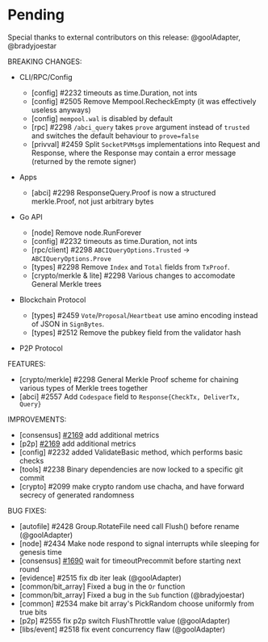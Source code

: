 # Pending

Special thanks to external contributors on this release:
@goolAdapter, @bradyjoestar

BREAKING CHANGES:

* CLI/RPC/Config
  * [config] \#2232 timeouts as time.Duration, not ints
  * [config] \#2505 Remove Mempool.RecheckEmpty (it was effectively useless anyways)
  * [config] `mempool.wal` is disabled by default
  * [rpc] \#2298 `/abci_query` takes `prove` argument instead of `trusted` and switches the default
    behaviour to `prove=false`
  * [privval] \#2459 Split `SocketPVMsg`s implementations into Request and Response, where the Response may contain a error message (returned by the remote signer)

* Apps
  * [abci] \#2298 ResponseQuery.Proof is now a structured merkle.Proof, not just
    arbitrary bytes

* Go API
  * [node] Remove node.RunForever
  * [config] \#2232 timeouts as time.Duration, not ints
  * [rpc/client] \#2298 `ABCIQueryOptions.Trusted` -> `ABCIQueryOptions.Prove`
  * [types] \#2298 Remove `Index` and `Total` fields from `TxProof`.
  * [crypto/merkle & lite] \#2298 Various changes to accomodate General Merkle trees

* Blockchain Protocol
  * [types] \#2459 `Vote`/`Proposal`/`Heartbeat` use amino encoding instead of JSON in `SignBytes`.
  * [types] \#2512 Remove the pubkey field from the validator hash

* P2P Protocol

FEATURES:
- [crypto/merkle] \#2298 General Merkle Proof scheme for chaining various types of Merkle trees together
- [abci] \#2557 Add `Codespace` field to `Response{CheckTx, DeliverTx, Query}`

IMPROVEMENTS:
- [consensus] [\#2169](https://github.com/cosmos/cosmos-sdk/issues/2169) add additional metrics
- [p2p] [\#2169](https://github.com/cosmos/cosmos-sdk/issues/2169) add additional metrics
- [config] \#2232 added ValidateBasic method, which performs basic checks
- [tools] \#2238 Binary dependencies are now locked to a specific git commit
- [crypto] \#2099 make crypto random use chacha, and have forward secrecy of generated randomness

BUG FIXES:
- [autofile] \#2428 Group.RotateFile need call Flush() before rename (@goolAdapter)
- [node] \#2434 Make node respond to signal interrupts while sleeping for genesis time
- [consensus] [\#1690](https://github.com/tendermint/tendermint/issues/1690) wait for
timeoutPrecommit before starting next round
- [evidence] \#2515 fix db iter leak (@goolAdapter)
- [common/bit_array] Fixed a bug in the `Or` function
- [common/bit_array] Fixed a bug in the `Sub` function (@bradyjoestar)
- [common] \#2534 make bit array's PickRandom choose uniformly from true bits
- [p2p] \#2555 fix p2p switch FlushThrottle value (@goolAdapter)
- [libs/event] \#2518 fix event concurrency flaw (@goolAdapter)
